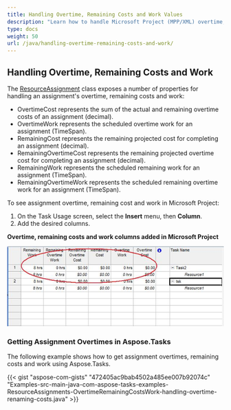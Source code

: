 ```yaml
---
title: Handling Overtime, Remaining Costs and Work Values
description: "Learn how to handle Microsoft Project (MPP/XML) overtime, remaining and work values using Aspose.Tasks for Java."
type: docs
weight: 50
url: /java/handling-overtime-remaining-costs-and-work/
---
```


## **Handling Overtime, Remaining Costs and Work**
The [ResourceAssignment](https://apireference.aspose.com/tasks/java/com.aspose.tasks/ResourceAssignment) class exposes a number of properties for handling an assignment's overtime, remaining costs and work:

- OvertimeCost represents the sum of the actual and remaining overtime costs of an assignment (decimal).
- OvertimeWork represents the scheduled overtime work for an assignment (TimeSpan).
- RemainingCost represents the remaining projected cost for completing an assignment (decimal).
- RemainingOvertimeCost represents the remaining projected overtime cost for completing an assignment (decimal).
- RemainingWork represents the scheduled remaining work for an assignment (TimeSpan).
- RemainingOvertimeWork represents the scheduled remaining overtime work for an assignment (TimeSpan).

To see assignment overtime, remaining cost and work in Microsoft Project:

1. On the Task Usage screen, select the **Insert** menu, then **Column**.
2. Add the desired columns.

**Overtime, remaining costs and work columns added in Microsoft Project** 

![overtime, remaining costs and works in Microsoft Project](handling-overtime-remaining-costs-and-work_1.png)

### **Getting Assignment Overtimes in Aspose.Tasks**
The following example shows how to get assignment overtimes, remaining costs and work using Aspose.Tasks.

{{< gist "aspose-com-gists" "472405ac9bab4502a485ee007b92074c" "Examples-src-main-java-com-aspose-tasks-examples-ResourceAssignments-OvertimeRemainingCostsWork-handling-overtime-renaming-costs.java" >}}
